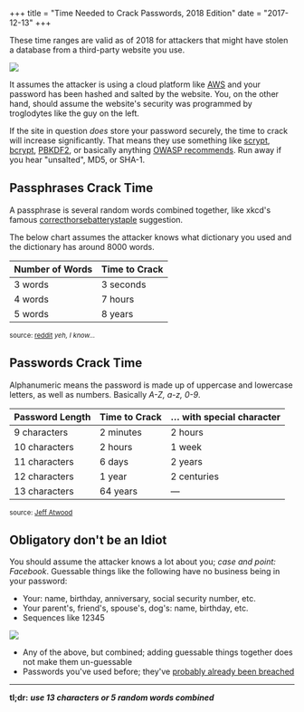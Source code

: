 +++
title = "Time Needed to Crack Passwords, 2018 Edition"
date = "2017-12-13"
+++

These time ranges are valid as of 2018 for attackers that might have stolen a database from a third-party website you use.


<img src="/images/password-post/dennis-nedry.png" class="img-responsive img-thumb pull-right">


It assumes the attacker is using a cloud platform like [AWS](https://en.wikipedia.org/wiki/Amazon_Web_Services) and your password has been hashed and salted by the website. You, on the other hand, should assume the website's security was programmed by troglodytes like the guy on the left.

If the site in question *does* store your password securely, the time to crack will increase significantly. That means they use something like [scrypt](https://en.wikipedia.org/wiki/Scrypt), [bcrypt](https://en.wikipedia.org/wiki/Bcrypt), [PBKDF2](https://en.wikipedia.org/wiki/PBKDF2), or basically anything [OWASP recommends](https://www.owasp.org/index.php/Password_Storage_Cheat_Sheet). Run away if you hear "unsalted", MD5, or SHA-1.

## Passphrases Crack Time

<a name="crackpassphrase"></a>

A passphrase is several random words combined together, like xkcd's famous [correcthorsebatterystaple](https://www.xkcd.com/936/) suggestion.

The below chart assumes the attacker knows what dictionary you used and the dictionary has around 8000 words. 

| Number of Words | Time to Crack |
| --------------- | ------------- |
| 3 words         | 3 seconds     |
| 4 words         | 7 hours       |
| 5 words         | 8 years       |

<small>source: [reddit](https://www.reddit.com/r/techsnap/comments/18ezb6/correct_horse_battery_staple_really_a_strong/c8ede7r/) *yeh, I know&hellip;*</small>


## Passwords Crack Time

<a name="crackpassword"></a>

Alphanumeric means the password is made up of uppercase and lowercase letters, as well as numbers. Basically *A-Z, a-z, 0-9*.

| Password Length | Time to Crack | &hellip; with special character |
| --------------- | ------------- | ---------------------- |
| 9 characters    | 2 minutes     | 2 hours                |
| 10 characters	  | 2 hours       | 1 week                 |
| 11 characters	  | 6 days        | 2 years                |
| 12 characters	  | 1 year        | 2 centuries            |
| 13 characters	  | 64 years      | &mdash;                |

<small>source: [Jeff Atwood](https://blog.codinghorror.com/your-password-is-too-damn-short/)</small>


## Obligatory don't be an Idiot

You should assume the attacker knows a lot about you; *case and point: Facebook*. Guessable things like the following have no business being in your password:

- Your: name, birthday, anniversary, social security number, etc.
- Your parent's, friend's, spouse's, dog's: name, birthday, etc.
- Sequences like 12345


<img src="/images/password-post/12345.gif" class="img-responsive img-thumb">


- Any of the above, but combined; adding guessable things together does not make them un-guessable
- Passwords you've used before; they've [probably already been breached](https://haveibeenpwned.com)


---

**tl;dr:** ***use 13 characters or 5 random words combined***

